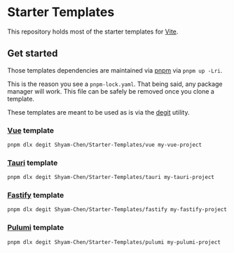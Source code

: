 # Starter Templates

This repository holds most of the starter templates for [Vite](https://vitejs.dev/).

## Get started

Those templates dependencies are maintained via [pnpm](https://pnpm.io/) via `pnpm up -Lri`.

This is the reason you see a `pnpm-lock.yaml`. That being said, any package manager will work. This file can be safely be removed once you clone a template.

These templates are meant to be used as is via the [degit](https://github.com/Rich-Harris/degit) utility.

### [Vue](https://vuejs.org/) template

```sh
pnpm dlx degit Shyam-Chen/Starter-Templates/vue my-vue-project
```

### [Tauri](https://tauri.app/) template

```sh
pnpm dlx degit Shyam-Chen/Starter-Templates/tauri my-tauri-project
```

### [Fastify](https://fastify.dev/) template

```sh
pnpm dlx degit Shyam-Chen/Starter-Templates/fastify my-fastify-project
```

### [Pulumi](https://www.pulumi.com/) template

```sh
pnpm dlx degit Shyam-Chen/Starter-Templates/pulumi my-pulumi-project
```
